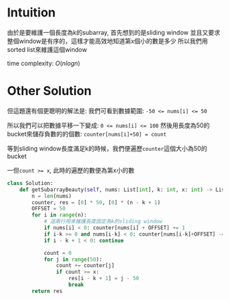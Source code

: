 # Intuition

由於是要維護一個長度為k的subarray, 首先想到的是sliding window
並且又要求整個window是有序的，這樣才能高效地知道第x個小的數是多少
所以我們用sorted list來維護這個window

time complexity: $O(nlogn)$

# Other Solution

但這題還有個更聰明的解法是:
我們可看到數據範圍: `-50 <= nums[i] <= 50`

所以我們可以把數據平移一下變成: `0 <= nums[i] <= 100`
然後用長度為50的bucket來儲存負數的的個數: `counter[nums[i]+50] = count`

等到sliding window長度滿足k的時候，我們便遍歷`counter`這個大小為50的bucket

一但`count >= x`, 此時的遍歷的數便為第x小的數

```py
class Solution:
    def getSubarrayBeauty(self, nums: List[int], k: int, x: int) -> List[int]:
        n = len(nums)
        counter, res = [0] * 50, [0] * (n - k + 1)
        OFFSET = 50
        for i in range(n):
            # 這兩行用來維護長度固定為k的sliding window
            if nums[i] < 0: counter[nums[i] + OFFSET] += 1
            if i-k >= 0 and nums[i-k] < 0: counter[nums[i-k]+OFFSET] -= 1
            if i - k + 1 < 0: continue 

            count = 0
            for j in range(50):
                count += counter[j]
                if count >= x:
                    res[i - k + 1] = j - 50
                    break
        return res
```